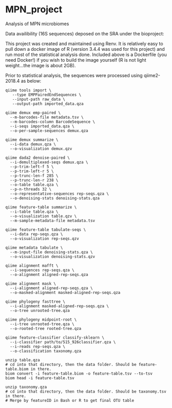 # MPN_project
 Analysis of MPN microbiomes

Data availibility (16S sequences) deposed on the SRA under the bioproject: 

This project was created and maintained using Renv. It is relatively easy to pull down a docker image of R (version 3.4.4 was used for this project) and run most of the statistical analysis done. Included above is a Dockerfile (you need Docker!) if you wish to build the image yourself (R is not light weight...the image is about 2GB).

Prior to statistical analysis, the sequences were processed using qiime2-2018.4 as below:

```
qiime tools import \
   --type EMPPairedEndSequences \
   --input-path raw_data \
   --output-path imported_data.qza

qiime demux emp-paired \
  --m-barcodes-file metadata.tsv \
  --m-barcodes-column BarcodeSequence \
  --i-seqs imported_data.qza \
  --o-per-sample-sequences demux.qza

qiime demux summarize \
  --i-data demux.qza \
  --o-visualization demux.qzv

qiime dada2 denoise-paired \
  --i-demultiplexed-seqs demux.qza \
  --p-trim-left-f 5 \
  --p-trim-left-r 5 \
  --p-trunc-len-f 285 \
  --p-trunc-len-r 238 \
  --o-table table.qza \
  --p-n-threads 32 \
  --o-representative-sequences rep-seqs.qza \
  --o-denoising-stats denoising-stats.qza

qiime feature-table summarize \
  --i-table table.qza \
  --o-visualization table.qzv \
  --m-sample-metadata-file metadata.tsv

qiime feature-table tabulate-seqs \
  --i-data rep-seqs.qza \
  --o-visualization rep-seqs.qzv

qiime metadata tabulate \
  --m-input-file denoising-stats.qza \
  --o-visualization denoising-stats.qzv

qiime alignment mafft \
  --i-sequences rep-seqs.qza \
  --o-alignment aligned-rep-seqs.qza

qiime alignment mask \
  --i-alignment aligned-rep-seqs.qza \
  --o-masked-alignment masked-aligned-rep-seqs.qza

qiime phylogeny fasttree \
  --i-alignment masked-aligned-rep-seqs.qza \
  --o-tree unrooted-tree.qza

qiime phylogeny midpoint-root \
  --i-tree unrooted-tree.qza \
  --o-rooted-tree rooted-tree.qza

qiime feature-classifier classify-sklearn \
  --i-classifier path/to/515_926classifier.qza \
  --i-reads rep-seqs.qza \
  --o-classification taxonomy.qza

unzip table.qza 
# cd into that directory, then the data folder. Should be feature-table.biom in there.
biom convert -i feature-table.biom -o feature-table.tsv --to-tsv
biom head -i feature-table.tsv

unzip taxonomy.qza
# cd into that directory, then the data folder. Should be taxonomy.tsv in there.
# Merge by featureID in Bash or R to get final OTU table
```
